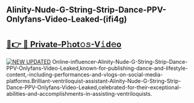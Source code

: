 ## Alinity-Nude-G-String-Strip-Dance-PPV-Onlyfans-Video-Leaked-(ifi4g)


# <h2><a href="https://mediaupload.pro?-19M">🔗👉 🔴 Private-P𝚑ot𝚘𝚜-V𝚒d𝚎o</a></h2>

[![NEW UPDATED](https://i.imgur.com/0qMVB7G.gif)](https://mediaupload.pro?-19M)
Online-influencer-Alinity-Nude-G-String-Strip-Dance-PPV-Onlyfans-Video-Leaked,known-for-publishing-dance-and-lifestyle-content,-including-performances-and-vlogs-on-social-media-platforms.Brilliant-ventriloquist-assistant-Alinity-Nude-G-String-Strip-Dance-PPV-Onlyfans-Video-Leaked,celebrated-for-their-exceptional-abilities-and-accomplishments-in-assisting-ventriloquists.  